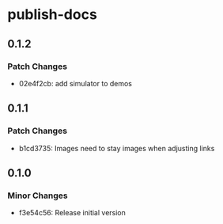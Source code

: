 # publish-docs

## 0.1.2

### Patch Changes

- 02e4f2cb: add simulator to demos

## 0.1.1

### Patch Changes

- b1cd3735: Images need to stay images when adjusting links

## 0.1.0

### Minor Changes

- f3e54c56: Release initial version
